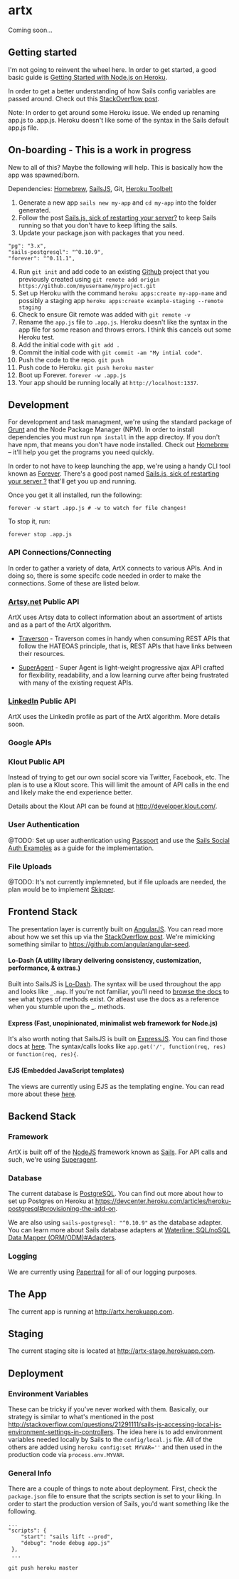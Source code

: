# artx

Coming soon...


## Getting started

I'm not going to reinvent the wheel here. In order to get started, a good basic guide is [Getting Started with Node.js on Heroku](https://devcenter.heroku.com/articles/getting-started-with-nodejs#introduction).

In order to get a better understanding of how Sails config variables are passed around. Check out this [StackOverflow post](https://stackoverflow.com/questions/18267706/create-config-variables-in-sails-js).

Note: In order to get around some Heroku issue. We ended up renaming app.js to .app.js. Heroku doesn't like some of the syntax in the Sails default app.js file.


## On-boarding - This is a work in progress

New to all of this? Maybe the following will help. This is basically how the app was spawned/born.

Dependencies: [Homebrew](http://brew.sh), [SailsJS](http://sailsjs.org), Git, [Heroku Toolbelt](https://toolbelt.heroku.com/)

1. Generate a new app `sails new my-app` and `cd my-app` into the folder generated.
2. Follow the post [Sails.js, sick of restarting your server?](https://coderwall.com/p/njcr7w) to keep Sails running so that you don't have to keep lifting the sails.
3. Update your package.json with packages that you need.
```
"pg": "3.x",
"sails-postgresql": "^0.10.9",
"forever": "^0.11.1",
```
4. Run `git init` and add code to an existing [Github](http://github.com) project that you previously created using `git remote add origin https://github.com/myusername/myproject.git`
5. Set up Heroku with the command `heroku apps:create my-app-name` and possibly a staging app `heroku apps:create example-staging --remote staging`
6. Check to ensure Git remote was added with `git remote -v`
7. Rename the `app.js` file to `.app.js`. Heroku doesn't like the syntax in the app file for some reason and throws errors. I think this cancels out some Heroku test.
8. Add the initial code with `git add .`
9. Commit the initial code with `git commit -am "My intial code"`.
10. Push the code to the repo. `git push`
11. Push code to Heroku. `git push heroku master`
12. Boot up Forever. `forever -w .app.js`
13. Your app should be running locally at `http://localhost:1337`.


## Development

For development and task managment, we're using the standard package of [Grunt](http://gruntjs.org) and the Node Package Manager (NPM). In order to install dependencies you must run `npm install` in the app directoy. If you don't have npm, that means you don't have node installed. Check out [Homebrew](http://brew.sh) – it'll help you get the programs you need quickly.

In order to not have to keep launching the app, we're using a handy CLI tool known as [Forever](https://github.com/nodejitsu/forever). There's a good post named [Sails.js, sick of restarting your server ?](https://coderwall.com/p/njcr7w) that'll get you up and running.

Once you get it all installed, run the following:

`forever -w start .app.js # -w to watch for file changes!`

To stop it, run:

`forever stop .app.js`


### API Connections/Connecting

In order to gather a variety of data, ArtX connects to various APIs. And in doing so, there is some specifc code needed in order to make the connections. Some of these are listed below.

### [Artsy.net](http://www.artsy.net) Public API

ArtX uses Artsy data to collect information about an assortment of artists and as a part of the ArtX algorithm.

- [Traverson](https://github.com/basti1302/traverson) - Traverson comes in handy when consuming REST APIs that follow the HATEOAS principle, that is, REST APIs that have links between their resources. 

- [SuperAgent](http://visionmedia.github.io/superagent/) - Super Agent is light-weight progressive ajax API crafted for flexibility, readability, and a low learning curve after being frustrated with many of the existing request APIs.

### [LinkedIn](https://developer.linkedin.com) Public API

ArtX uses the LinkedIn profile as part of the ArtX algorithm. More details soon.


### Google APIs


### Klout Public API

Instead of trying to get our own social score via Twitter, Facebook, etc. The plan is to use a Klout score. This will limit the amount of API calls in the end and likely make the end experience better.

Details about the Klout API can be found at <http://developer.klout.com/>.


### User Authentication

@TODO: Set up user authentication using [Passport](http://passportjs.org/) and use the [Sails Social Auth Examples](https://github.com/stefanbuck/sails-social-auth-example) as a guide for the implementation.

### File Uploads

@TODO: It's not currently implemneted, but if file uploads are needed, the plan would be to implement [Skipper](https://github.com/balderdashy/skipper).

## Frontend Stack

The presentation layer is currently built on [AngularJS](http://www.angularjs.org). You can read more about how we set this up via the [StackOverflow post](https://stackoverflow.com/questions/21938850/angularjs-sailsjs). We're mimicking something similar to <https://github.com/angular/angular-seed>.

#### Lo-Dash (A utility library delivering consistency, customization, performance, & extras.)

Built into SailsJS is [Lo-Dash](http://devdocs.io/lodash/). The syntax will be used throughout the app and looks like `_.map`. If you're not familiar, you'll need to [browse the docs](http://devdocs.io/lodash/) to see what types of methods exist. Or atleast use the docs as a reference when you stumble upon the _. methods.

#### Express (Fast, unopinionated, minimalist web framework for Node.js)

It's also worth noting that SailsJS is built on [ExpressJS](http://expressjs.com/). You can find those docs at [here](http://expressjs.com/4x/api.html). The syntax/calls looks like `app.get('/', function(req, res)` or `function(req, res){`.

#### EJS (Embedded JavaScript templates)

The views are currently using EJS as the templating engine. You can read more about these [here](https://github.com/visionmedia/ejs).

## Backend Stack

### Framework
ArtX is built off of the [NodeJS](http//www.nodejs.org) framework known as [Sails](http://sailsjs.org). For API calls and such, we're using [Superagent](http://visionmedia.github.io/superagent/).

### Database
The current database is [PostgreSQL](http://postgresql.org). You can find out more about how to set up Postgres on Heroku at <https://devcenter.heroku.com/articles/heroku-postgresql#provisioning-the-add-on>. 

We are also using `sails-postgresql: "^0.10.9"` as the database adapter. You can learn more about Sails database adapters at [Waterline: SQL/noSQL Data Mapper (ORM/ODM)#Adapters](http://sailsjs.org/#/documentation/concepts/ORM?q=adapters).

### Logging 

We are currently using [Papertrail](https://papertrailapp.com/) for all of our logging purposes.

## The App
The current app is running at <http://artx.herokuapp.com>.

## Staging 

The current staging site is located at <http://artx-stage.herokuapp.com>.


## Deployment 

### Environment Variables

These can be tricky if you've never worked with them. Basically, our strategy is similar to what's mentioned in the post <http://stackoverflow.com/questions/21291111/sails-js-accessing-local-js-environment-settings-in-controllers>. The idea here is to add environment variables needed locally by Sails to the `config/local.js` file. All of the others are added using `heroku config:set MYVAR=''` and then used in the production code via `process.env.MYVAR`.

### General Info

There are a couple of things to note about deployment. First, check the `package.json` file to ensure that the scripts section is set to your liking. In order to start the production version of Sails, you'd want something like the following.

```
...
"scripts": {
    "start": "sails lift --prod",
    "debug": "node debug app.js"
 },
 ...
 ```

`git push heroku master`
